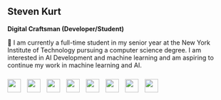 ## Steven Kurt

**Digital Craftsman (Developer/Student)**

👋 I am currently a full-time student in my senior year at the New York Institute of Technology pursuing a computer science degree. I am interested in AI Development and machine learning and am aspiring to continue my work in machine learning and AI.

###



<div class="image-container">
  <img src="https://cdn.jsdelivr.net/gh/devicons/devicon@latest/icons/vscode/vscode-original.svg" width="30px" style="padding-right:10px;">
  <img src="https://cdn.jsdelivr.net/gh/devicons/devicon/icons/html5/html5-plain.svg" width="30px" style="padding-right:10px;">
  <img src="https://cdn.jsdelivr.net/gh/devicons/devicon/icons/javascript/javascript-plain.svg" width="30px" style="padding-right:10px;">
  <img src="https://cdn.jsdelivr.net/gh/devicons/devicon@latest/icons/mysql/mysql-original.svg" width="30px" style="padding-right:10px;">
  <img src="https://cdn.jsdelivr.net/gh/devicons/devicon@latest/icons/firebase/firebase-original.svg" width="30px" style="padding-right:10px;">
  <img src="https://cdn.jsdelivr.net/gh/devicons/devicon/icons/nodejs/nodejs-original.svg" width="30px" style="padding-right:10px;">
  <img src="https://cdn.jsdelivr.net/gh/devicons/devicon/icons/python/python-plain.svg" width="30px" style="padding-right:10px;">
  <img src="https://cdn.jsdelivr.net/gh/devicons/devicon/icons/cplusplus/cplusplus-line.svg" width="30px" style="padding-right:10px;">
<br />
